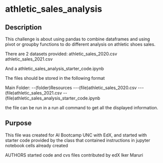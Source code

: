 # athletic_sales_analysis


## Description
This challenge is about using pandas to combine dataframes and using pivot or groupby functions to do different analysis on athletic shoes sales.

There are 2 datasets provided:
 athletic_sales_2020.csv
 athletic_sales_2021.csv

And a athletic_sales_analysis_starter_code.ipynb

The files should be stored in the following format

Main Folder:
 --(folder)Resources
       ---(file)athletic_sales_2020.csv
       ---(file)athletic_sales_2021.csv
 --(file)athletic_sales_analysis_starter_code.ipynb
 
 the file can be run in a run all command to get all the displayed information.

## Purpose
This file was created for AI Bootcamp UNC with EdX, and started with starter code provided by the class that contained instructions in jupyter notebook cells already created

AUTHORS
started code and cvs files contributed by edX
Iker Maruri
